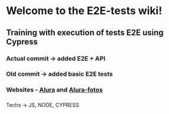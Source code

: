 #  Welcome to the E2E-tests wiki!



## Training with execution of tests E2E using Cypress

### Actual commit -> added E2E + API
### Old commit -> added basic E2E tests



### Websites - [Alura](https://alura.com.br) and [Alura-fotos](https://alura-fotos.herokuapp.com)


###  
### 
Techs -> JS, NODE, CYPRESS

